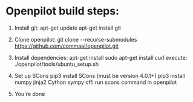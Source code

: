 # Openpilot build steps:

1. Install git:
    apt-get update
    apt-get install git

2. Clone openpilot:
    git clone --recurse-submodules https://github.com/commaai/openpilot.git

3. Install dependencies:
    apt-get install sudo
    apt-get install curl
    execute: ./openpilot/tools/ubuntu_setup.sh

4. Set up SCons
    pip3 install SCons      (must be version 4.0.1+)
    pip3 install numpy jinja2 Cython sympy cffi
    run scons command in openpilot

5. You're done

